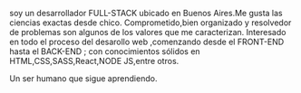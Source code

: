 soy un desarrollador FULL-STACK ubicado en Buenos Aires.Me gusta las ciencias exactas desde chico.
Comprometido,bien organizado y resolvedor de problemas son algunos de los valores que me caracterizan.
Interesado en todo el proceso del desarollo web ,comenzando desde el FRONT-END hasta el BACK-END ; con conocimientos sólidos en HTML,CSS,SASS,React,NODE JS,entre otros.

Un ser humano que sigue aprendiendo.